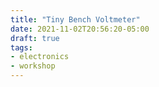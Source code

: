 ```yaml
---
title: "Tiny Bench Voltmeter"
date: 2021-11-02T20:56:20-05:00
draft: true
tags:
- electronics
- workshop
---
```


